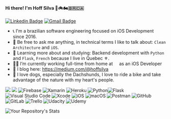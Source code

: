 #### Hi there! I'm Hoff Silva 🐶🚲🏍️🇧🇷🇨🇦

[![Linkedin Badge](https://img.shields.io/badge/-LinkedIn-blue?style=flat-square&logo=Linkedin&logoColor=white&link=link_do_seu_perfil_no_linkedin)](https://www.linkedin.com/in/hoffsilva)
[![Gmail Badge](https://img.shields.io/badge/-Gmail-c14438?style=flat-square&logo=Gmail&logoColor=white&link=mailto:seu_email)](mailto:hoff.henry@gmail.com)

- 📞 I'm a brazilian software engineering focused on iOS Development since 2016.
- 💬 Be free to ask me anything, in technical terms I like to talk about: `Clean Architecture` and `iOS`.
- 🌱 Learning more about and studying: Backend development with `Python` and `Flask`, `French` because I live in Quebec ⚜.
- 👨‍💻 I’m currently working full-time from home at [<img height="12" src="https://www.cgi.com/sites/default/files/cgi-logo-red.jpg">](https://cgi.com) as an iOS Developer
- 📃 I blog here: https://medium.com/@hoffsilva
- 👏 I love dogs, especially the Dachshunds, I love to ride a bike and take advantage of the nature with my heart's people.


<img src="https://img.shields.io/badge/Swift-FA7343?style=for-the-badge&logo=swift&logoColor=white" /> <img src="https://img.shields.io/badge/C%23-239120?style=for-the-badge&logo=c-sharp&logoColor=white" /> ![Firebase](https://img.shields.io/badge/Firebase-039BE5?style=for-the-badge&logo=Firebase&logoColor=white) ![Xamarin](https://img.shields.io/badge/Xamarin-3199DC?style=for-the-badge&logo=xamarin&logoColor=white) ![Heroku](https://img.shields.io/badge/heroku-%23430098.svg?style=for-the-badge&logo=heroku&logoColor=white) ![Python](https://img.shields.io/badge/python-3670A0?style=for-the-badge&logo=python&logoColor=ffdd54)![Flask](https://img.shields.io/badge/flask-%23000.svg?style=for-the-badge&logo=flask&logoColor=white)
![Visual Studio Code](https://img.shields.io/badge/Visual%20Studio%20Code-0078d7.svg?style=for-the-badge&logo=visual-studio-code&logoColor=white)
![Xcode](https://img.shields.io/badge/Xcode-007ACC?style=for-the-badge&logo=Xcode&logoColor=white)
![iOS](https://img.shields.io/badge/iOS-000000?style=for-the-badge&logo=ios&logoColor=white)
![macOS](https://img.shields.io/badge/mac%20os-000000?style=for-the-badge&logo=macos&logoColor=F0F0F0)
![Postman](https://img.shields.io/badge/Postman-FF6C37?style=for-the-badge&logo=postman&logoColor=white)
![GitHub](https://img.shields.io/badge/github-%23121011.svg?style=for-the-badge&logo=github&logoColor=white)
![GitLab](https://img.shields.io/badge/gitlab-%23181717.svg?style=for-the-badge&logo=gitlab&logoColor=white)
![Trello](https://img.shields.io/badge/Trello-%23026AA7.svg?style=for-the-badge&logo=Trello&logoColor=white)
![Udacity](https://img.shields.io/badge/Udacity-grey?style=for-the-badge&logo=udacity&logoColor=15B8E6)
![Udemy](https://img.shields.io/badge/Udemy-A435F0?style=for-the-badge&logo=Udemy&logoColor=white)

![Your Repository's Stats](https://github-readme-stats.vercel.app/api?username=hoffsilva&show_icons=true&hide=issues&count_private=true&theme=highcontrast)
